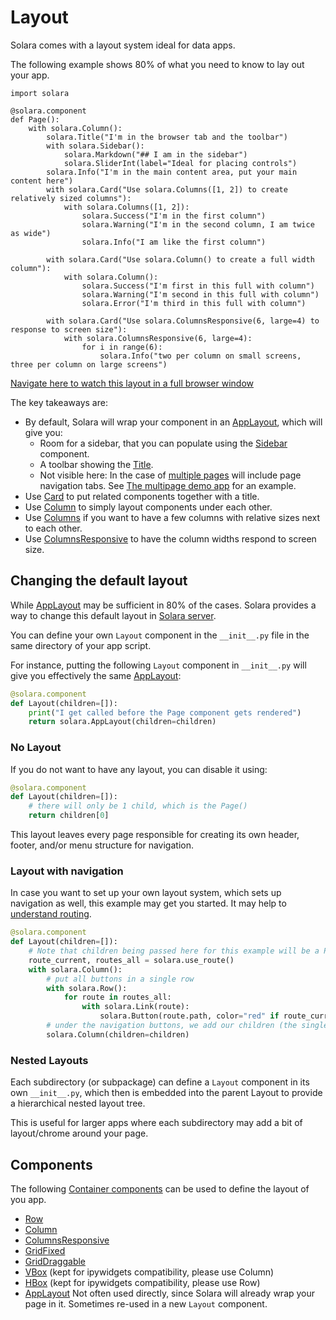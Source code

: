 # Layout

Solara comes with a layout system ideal for data apps.

The following example shows 80% of what you need to know to lay out your app.

```solara
import solara

@solara.component
def Page():
    with solara.Column():
        solara.Title("I'm in the browser tab and the toolbar")
        with solara.Sidebar():
            solara.Markdown("## I am in the sidebar")
            solara.SliderInt(label="Ideal for placing controls")
        solara.Info("I'm in the main content area, put your main content here")
        with solara.Card("Use solara.Columns([1, 2]) to create relatively sized columns"):
            with solara.Columns([1, 2]):
                solara.Success("I'm in the first column")
                solara.Warning("I'm in the second column, I am twice as wide")
                solara.Info("I am like the first column")

        with solara.Card("Use solara.Column() to create a full width column"):
            with solara.Column():
                solara.Success("I'm first in this full with column")
                solara.Warning("I'm second in this full with column")
                solara.Error("I'm third in this full with column")

        with solara.Card("Use solara.ColumnsResponsive(6, large=4) to response to screen size"):
            with solara.ColumnsResponsive(6, large=4):
                for i in range(6):
                    solara.Info("two per column on small screens, three per column on large screens")
```

[Navigate here to watch this layout in a full browser window](/apps/layout-demo)

The key takeaways are:

  * By default, Solara will wrap your component in an [AppLayout](/api/app_layout), which will give you:
    * Room for a sidebar, that you can populate using the [Sidebar](/api/sidebar) component.
    * A toolbar showing the [Title](/api/title).
    * Not visible here: In the case of [multiple pages](/docs/howto/multipage) will include page navigation tabs. See [The multipage demo app](/app/multipage) for an example.
  * Use [Card](/api/card) to put related components together with a title.
  * Use [Column](/api/column) to simply layout components under each other.
  * Use [Columns](/api/columns) if you want to have a few columns with relative sizes next to each other.
  * Use [ColumnsResponsive](/api/columns_responsive) to have the column widths respond to screen size.



## Changing the default layout

While [AppLayout](/api/app_layout) may be sufficient in 80% of the cases. Solara provides a way to change this default layout in [Solara server](/docs/understanding/solara-server).

You can define your own `Layout` component in the `__init__.py` file in the same directory of your app script.


For instance, putting the following `Layout` component in `__init__.py` will give you effectively the same [AppLayout](/api/app_layout):
```python
@solara.component
def Layout(children=[]):
    print("I get called before the Page component gets rendered")
    return solara.AppLayout(children=children)
```


### No Layout
If you do not want to have any layout, you can disable it using:

```python
@solara.component
def Layout(children=[]):
    # there will only be 1 child, which is the Page()
    return children[0]
```

This layout leaves every page responsible for creating its own header, footer, and/or menu structure for navigation.


### Layout with navigation

In case you want to set up your own layout system, which sets up navigation as well, this example may get you started. It may help
to [understand routing](/docs/understanding/routing).
```python
@solara.component
def Layout(children=[]):
    # Note that children being passed here for this example will be a Page() element.
    route_current, routes_all = solara.use_route()
    with solara.Column():
        # put all buttons in a single row
        with solara.Row():
            for route in routes_all:
                with solara.Link(route):
                    solara.Button(route.path, color="red" if route_current == route else None)
        # under the navigation buttons, we add our children (the single Page())
        solara.Column(children=children)
```


### Nested Layouts

Each subdirectory (or subpackage) can define a `Layout` component in its own `__init__.py`, which then is embedded into the parent Layout to provide a hierarchical
nested layout tree.

This is useful for larger apps where each subdirectory may add a bit of layout/chrome around your page.



## Components

The following [Container components](/docs/understanding/containers) can be used to define the layout of you app.

 * [Row](/api/row)
 * [Column](/api/column)
 * [ColumnsResponsive](/api/columns_responsive)
 * [GridFixed](/api/gridfixed)
 * [GridDraggable](/api/griddraggable)
 * [VBox](/api/vbox) (kept for ipywidgets compatibility, please use Column)
 * [HBox](/api/hbox) (kept for ipywidgets compatibility, please use Row)
 * [AppLayout](/api/app_layout) Not often used directly, since Solara will already wrap your page in it. Sometimes re-used in a new `Layout` component.

